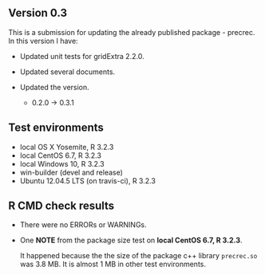 ## Version 0.3
This is a submission for updating the already published package - precrec.
In this version I have:

* Updated unit tests for gridExtra 2.2.0.

* Updated several documents.

* Updated the version.
    
    * 0.2.0 -> 0.3.1
    
## Test environments
* local OS X Yosemite, R 3.2.3
* local CentOS 6.7, R 3.2.3
* local Windows 10, R 3.2.3
* win-builder (devel and release)
* Ubuntu 12.04.5 LTS (on travis-ci), R 3.2.3

## R CMD check results
* There were no ERRORs or WARNINGs.

* One **NOTE** from the package size test on **local CentOS 6.7, R 3.2.3**.
  
    It happened because the the size of the package c++ library `precrec.so` was 3.8 MB. 
    It is almost 1 MB in other test environments.
